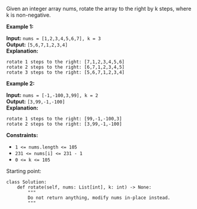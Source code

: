 Given an integer array nums, rotate the array to the right by k steps, where k is non-negative.

 

**Example 1:**

**Input:** `nums = [1,2,3,4,5,6,7], k = 3`\
**Output:** `[5,6,7,1,2,3,4]`\
**Explanation:**
```
rotate 1 steps to the right: [7,1,2,3,4,5,6]
rotate 2 steps to the right: [6,7,1,2,3,4,5]
rotate 3 steps to the right: [5,6,7,1,2,3,4]
```

**Example 2:**

**Input:** `nums = [-1,-100,3,99], k = 2`\
**Output:** `[3,99,-1,-100]`\
**Explanation:** 
```
rotate 1 steps to the right: [99,-1,-100,3]
rotate 2 steps to the right: [3,99,-1,-100]
``` 

**Constraints:**
- `1 <= nums.length <= 105`
- `231 <= nums[i] <= 231 - 1`
- `0 <= k <= 105`


Starting point:
``` 
class Solution:
    def rotate(self, nums: List[int], k: int) -> None:
        """
        Do not return anything, modify nums in-place instead.
        """
```         
